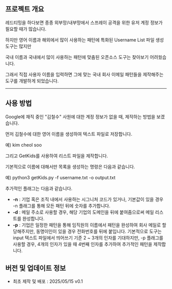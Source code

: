 ## 프로젝트 개요
레드티밍을 하다보면 종종 외부망/내부망에서 스프레이 공격을 위한 유저 계정 정보가 필요할 때가 많습니다.

하지만 영어 이름과 해외에서 많이 사용하는 패턴에 특화된 Username List 파일 생성 도구는 많지만

국내 이름과 국내에서 많이 사용하는 패턴에 맞춤된 오픈소스 도구는 찾아보기 어려웠습니다.

그래서 직접 사용자 이름을 입력하면 그에 맞는 국내 회사 이메일 패턴들을 제작해주는 도구를 개발하게 되었습니다.

---

## 사용 방법
Google에 재직 중인 "김철수" 사원에 대한 계정 정보가 없을 때, 제작하는 방법을 보겠습니다.

먼저 김철수에 대한 영어 이름을 생성하여 텍스트 파일로 저장합니다.

예) kim cheol soo

그리고 GetKids를 사용하여 리스트 파일을 제작합니다.

기본적으로 이름에 대해서만 목록을 생성하는 명령은 다음과 같습니다.

예) python3 getKids.py -f username.txt -o output.txt

추가적인 플래그는 다음과 같습니다.

- **-n** : 기업 혹은 조직 내에서 사용하는 시그니처 코드가 있거나, 기본값이 있을 경우 -n 플래그를 통해 모든 패턴 뒤에 숫자를 추가합니다.
- **-d** : 메일 주소로 사용할 경우, 해당 기업의 도메인을 뒤에 붙여줌으로써 메일 리스트를 완성합니다.
- **-p** : 기업은 일정한 패턴을 통해 임직원의 이름에서 패턴을 완성하여 회사 메일로 할당해주지만, 동명이인이 있을 경우 전화번호를 뒤에 붙입니다. 기본적으로 도구는 input 텍스트 파일에서 띄어쓰기 기준 2 ~ 3개의 인자를 기대하지만, -p 플래그를 사용할 경우, 4개의 인자가 있을 때 4번째 인자를 추가하여 추가적인 패턴을 제작합니다.

## 버전 및 업데이트 정보
- 최초 제작 및 배포 : 2025/05/15 v0.1

